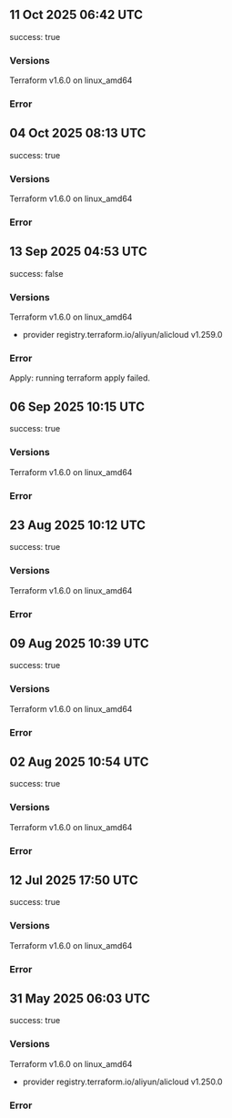 ## 11 Oct 2025 06:42 UTC

success: true

### Versions

Terraform v1.6.0
on linux_amd64

### Error

## 04 Oct 2025 08:13 UTC

success: true

### Versions

Terraform v1.6.0
on linux_amd64

### Error

## 13 Sep 2025 04:53 UTC

success: false

### Versions

Terraform v1.6.0
on linux_amd64
+ provider registry.terraform.io/aliyun/alicloud v1.259.0

### Error

Apply: running terraform apply failed.
## 06 Sep 2025 10:15 UTC

success: true

### Versions

Terraform v1.6.0
on linux_amd64

### Error

## 23 Aug 2025 10:12 UTC

success: true

### Versions

Terraform v1.6.0
on linux_amd64

### Error

## 09 Aug 2025 10:39 UTC

success: true

### Versions

Terraform v1.6.0
on linux_amd64

### Error

## 02 Aug 2025 10:54 UTC

success: true

### Versions

Terraform v1.6.0
on linux_amd64

### Error

## 12 Jul 2025 17:50 UTC

success: true

### Versions

Terraform v1.6.0
on linux_amd64

### Error

## 31 May 2025 06:03 UTC

success: true

### Versions

Terraform v1.6.0
on linux_amd64
+ provider registry.terraform.io/aliyun/alicloud v1.250.0

### Error

